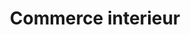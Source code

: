 ---
title: Commerce interieur
longTitle: 'Commerce intérieur'
tags:
- gccommon
french:
- "[[Domestic trade]]"
---